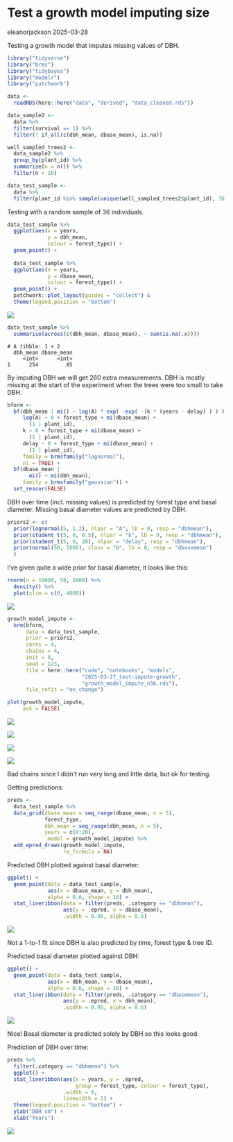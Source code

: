 # Test a growth model imputing size
eleanorjackson
2025-03-28

Testing a growth model that imputes missing values of DBH.

``` r
library("tidyverse")
library("brms")
library("tidybayes")
library("modelr")
library("patchwork")
```

``` r
data <-
  readRDS(here::here("data", "derived", "data_cleaned.rds"))
```

``` r
data_sample2 <-
  data %>%
  filter(survival == 1) %>%
  filter(! if_all(c(dbh_mean, dbase_mean), is.na))

well_sampled_trees2 <-
  data_sample2 %>%
  group_by(plant_id) %>%
  summarise(n = n()) %>%
  filter(n > 10)

data_test_sample <-
  data %>%
  filter(plant_id %in% sample(unique(well_sampled_trees2$plant_id), 36))
```

Testing with a random sample of 36 individuals.

``` r
data_test_sample %>% 
  ggplot(aes(x = years, 
             y = dbh_mean, 
             colour = forest_type)) +
  geom_point() +
  
  data_test_sample %>% 
  ggplot(aes(x = years, 
             y = dbase_mean, 
             colour = forest_type)) +
  geom_point() +
  patchwork::plot_layout(guides = "collect") &
  theme(legend.position = "bottom")
```

![](figures/2025-03-27_test-impute-growth/unnamed-chunk-4-1.png)

``` r
data_test_sample %>% 
  summarise(across(c(dbh_mean, dbase_mean), ~ sum(is.na(.x))))
```

    # A tibble: 1 × 2
      dbh_mean dbase_mean
         <int>      <int>
    1      254         85

By imputing DBH we will get 260 extra measurements. DBH is mostly
missing at the start of the experiment when the trees were too small to
take DBH.

``` r
bform <-
  bf(dbh_mean | mi() ~ log(A) * exp( -exp( -(k * (years - delay) ) ) ),
     log(A) ~ 0 + forest_type + mi(dbase_mean) +
       (1 | plant_id),
     k ~ 0 + forest_type + mi(dbase_mean) +
       (1 | plant_id),
     delay ~ 0 + forest_type + mi(dbase_mean) +
       (1 | plant_id),
     family = brmsfamily("lognormal"),
     nl = TRUE) +
  bf(dbase_mean |
       mi() ~ mi(dbh_mean),
     family = brmsfamily("gaussian")) +
  set_rescor(FALSE)
```

DBH over time (incl. missing values) is predicted by forest type and
basal diameter. Missing basal diameter values are predicted by DBH.

``` r
priors2 <- c(
  prior(lognormal(5, 1.2), nlpar = "A", lb = 0, resp = "dbhmean"),
  prior(student_t(5, 0, 0.5), nlpar = "k", lb = 0, resp = "dbhmean"),
  prior(student_t(5, 0, 20), nlpar = "delay", resp = "dbhmean"),
  prior(normal(50, 1000), class = "b", lb = 0, resp = "dbasemean")
  )
```

I’ve given quite a wide prior for basal diameter, it looks like this:

``` r
rnorm(n = 10000, 50, 1000) %>% 
  density() %>% 
  plot(xlim = c(0, 4000)) 
```

![](figures/2025-03-27_test-impute-growth/unnamed-chunk-8-1.png)

``` r
growth_model_impute <-
  brm(bform,
      data = data_test_sample,
      prior = priors2,
      cores = 4,
      chains = 4,
      init = 0,
      seed = 123,
      file = here::here("code", "notebooks", "models",
                        "2025-03-27_test-impute-growth", 
                        "growth_model_impute_n36.rds"),
      file_refit = "on_change")
```

``` r
plot(growth_model_impute,
     ask = FALSE)
```

![](figures/2025-03-27_test-impute-growth/unnamed-chunk-10-1.png)

![](figures/2025-03-27_test-impute-growth/unnamed-chunk-10-2.png)

![](figures/2025-03-27_test-impute-growth/unnamed-chunk-10-3.png)

![](figures/2025-03-27_test-impute-growth/unnamed-chunk-10-4.png)

Bad chains since I didn’t run very long and little data, but ok for
testing.

Getting predictions:

``` r
preds <- 
  data_test_sample %>% 
  data_grid(dbase_mean = seq_range(dbase_mean, n = 5),
            forest_type,
            dbh_mean = seq_range(dbh_mean, n = 5),
            years = c(0:20),
            .model = growth_model_impute) %>% 
  add_epred_draws(growth_model_impute,
                  re_formula = NA)
```

Predicted DBH plotted against basal diameter:

``` r
ggplot() +
  geom_point(data = data_test_sample,
             aes(x = dbase_mean, y = dbh_mean),
             alpha = 0.6, shape = 16) +
  stat_lineribbon(data = filter(preds, .category == "dbhmean"),
                  aes(y = .epred, x = dbase_mean),
                  .width = 0.95, alpha = 0.6) 
```

![](figures/2025-03-27_test-impute-growth/unnamed-chunk-12-1.png)

Not a 1-to-1 fit since DBH is also predicted by time, forest type & tree
ID.

Predicted basal diameter plotted against DBH:

``` r
ggplot() +
  geom_point(data = data_test_sample,
             aes(x = dbh_mean, y = dbase_mean),
             alpha = 0.6, shape = 16) +
  stat_lineribbon(data = filter(preds, .category == "dbasemean"),
                  aes(y = .epred, x = dbh_mean),
                  .width = 0.95, alpha = 0.6) 
```

![](figures/2025-03-27_test-impute-growth/unnamed-chunk-13-1.png)

Nice! Basal diameter is predicted solely by DBH so this looks good.

Prediction of DBH over time:

``` r
preds %>% 
  filter(.category == "dbhmean") %>% 
  ggplot() +
  stat_lineribbon(aes(x = years, y = .epred, 
                      group = forest_type, colour = forest_type),
                  .width = 0,
                  linewidth = 1) +
  theme(legend.position = "bottom") +
  ylab("DBH cm") +
  xlab("Years")
```

![](figures/2025-03-27_test-impute-growth/unnamed-chunk-14-1.png)
